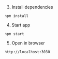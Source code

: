 
3. Install dependencies
```
npm install
```
4. Start app
```
npm start
```
5. Open in browser
```
http://localhost:3030
```

